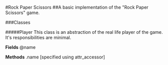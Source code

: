 #Rock Paper Scissors
##A basic implementation of the "Rock Paper Scissors" game.

###Classes


#####Player 
This class is an abstraction of the real life player of the game.
It's responsibilities are minimal.

**Fields**
@name

**Methods**
.name [specified using attr_accessor]

